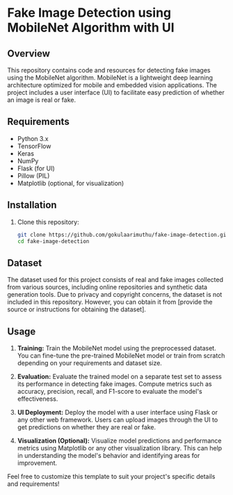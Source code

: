 
# Fake Image Detection using MobileNet Algorithm with UI

## Overview
This repository contains code and resources for detecting fake images using the MobileNet algorithm. MobileNet is a lightweight deep learning architecture optimized for mobile and embedded vision applications. The project includes a user interface (UI) to facilitate easy prediction of whether an image is real or fake.

## Requirements
- Python 3.x
- TensorFlow
- Keras
- NumPy
- Flask (for UI)
- Pillow (PIL)
- Matplotlib (optional, for visualization)

## Installation
1. Clone this repository:
    ```bash
    git clone https://github.com/gokulaarimuthu/fake-image-detection.git
    cd fake-image-detection
    ```


## Dataset
The dataset used for this project consists of real and fake images collected from various sources, including online repositories and synthetic data generation tools. Due to privacy and copyright concerns, the dataset is not included in this repository. However, you can obtain it from [provide the source or instructions for obtaining the dataset].

## Usage
1. **Training:** Train the MobileNet model using the preprocessed dataset. You can fine-tune the pre-trained MobileNet model or train from scratch depending on your requirements and dataset size.

2. **Evaluation:** Evaluate the trained model on a separate test set to assess its performance in detecting fake images. Compute metrics such as accuracy, precision, recall, and F1-score to evaluate the model's effectiveness.

3. **UI Deployment:** Deploy the model with a user interface using Flask or any other web framework. Users can upload images through the UI to get predictions on whether they are real or fake.

4. **Visualization (Optional):** Visualize model predictions and performance metrics using Matplotlib or any other visualization library. This can help in understanding the model's behavior and identifying areas for improvement.



Feel free to customize this template to suit your project's specific details and requirements!
